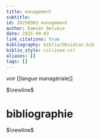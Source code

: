 ```yaml
---
title: management
subtitle:
id: 20250903_management
author: Damien Belvèze
date: 2025-09-03
link_citations: true
bibliography: biblio/Obsidian.bib
biblio_style: csl\ieee.csl
aliases: []
tags: []
---
```

voir [[langue managériale]]



$\newline$
# bibliographie
$\newline$






